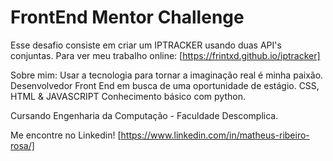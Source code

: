 # FrontEnd Mentor Challenge

Esse desafio consiste em criar um IPTRACKER usando duas API's conjuntas.
Para ver meu trabalho online:
[https://frintxd.github.io/iptracker]

Sobre mim:
Usar a tecnologia para tornar a imaginação real é minha paixão. Desenvolvedor Front End em busca de uma oportunidade de estágio.
CSS, HTML & JAVASCRIPT
Conhecimento básico com python.

Cursando Engenharia da Computação - Faculdade Descomplica.

Me encontre no Linkedin!
[https://www.linkedin.com/in/matheus-ribeiro-rosa/]
